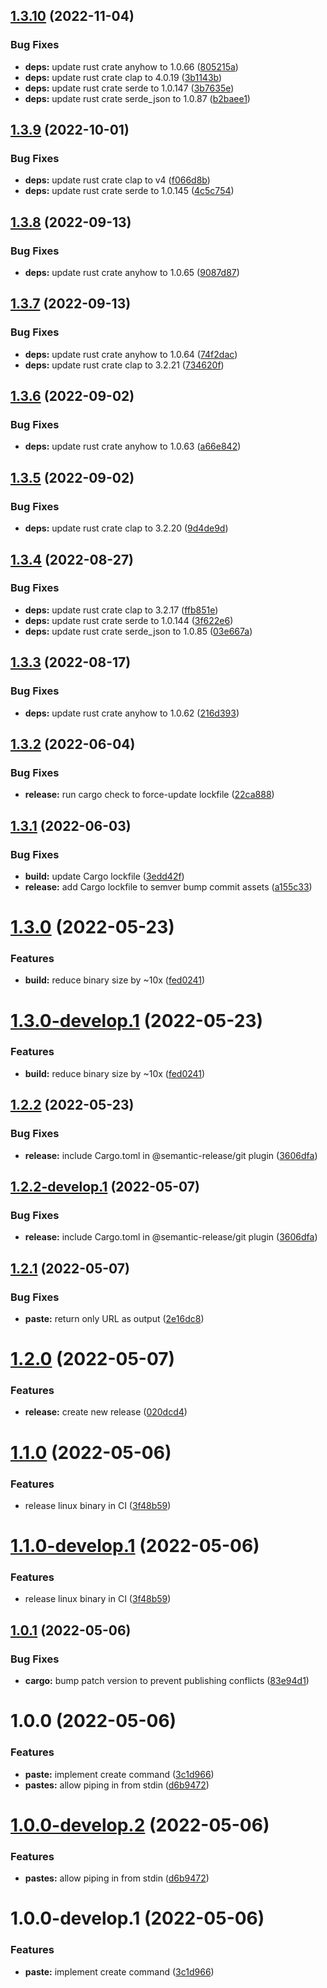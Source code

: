 ## [1.3.10](https://github.com/sphericalkat/katbin-cli/compare/v1.3.9...v1.3.10) (2022-11-04)


### Bug Fixes

* **deps:** update rust crate anyhow to 1.0.66 ([805215a](https://github.com/sphericalkat/katbin-cli/commit/805215ac2babd36bc18ba378ef42fd2be6436f64))
* **deps:** update rust crate clap to 4.0.19 ([3b1143b](https://github.com/sphericalkat/katbin-cli/commit/3b1143b1290545b93c5b3b0bcd1b259b754ad0e9))
* **deps:** update rust crate serde to 1.0.147 ([3b7635e](https://github.com/sphericalkat/katbin-cli/commit/3b7635e50e2e15108814e43ceddf85b6a25d57ae))
* **deps:** update rust crate serde_json to 1.0.87 ([b2baee1](https://github.com/sphericalkat/katbin-cli/commit/b2baee180feb00bfd97c1a5e4d0b5736c73315b0))

## [1.3.9](https://github.com/sphericalkat/katbin-cli/compare/v1.3.8...v1.3.9) (2022-10-01)


### Bug Fixes

* **deps:** update rust crate clap to v4 ([f066d8b](https://github.com/sphericalkat/katbin-cli/commit/f066d8b425de4c2845eceac6b441b79c5bed955b))
* **deps:** update rust crate serde to 1.0.145 ([4c5c754](https://github.com/sphericalkat/katbin-cli/commit/4c5c7540a50f043e8f17efd6e3b3dd0e1a743243))

## [1.3.8](https://github.com/sphericalkat/katbin-cli/compare/v1.3.7...v1.3.8) (2022-09-13)


### Bug Fixes

* **deps:** update rust crate anyhow to 1.0.65 ([9087d87](https://github.com/sphericalkat/katbin-cli/commit/9087d878fea86f18fd3c9b1acf8067453ba7ace8))

## [1.3.7](https://github.com/sphericalkat/katbin-cli/compare/v1.3.6...v1.3.7) (2022-09-13)


### Bug Fixes

* **deps:** update rust crate anyhow to 1.0.64 ([74f2dac](https://github.com/sphericalkat/katbin-cli/commit/74f2dacb5e721cdb8c936b38b0d0c4afc2dde921))
* **deps:** update rust crate clap to 3.2.21 ([734620f](https://github.com/sphericalkat/katbin-cli/commit/734620fb219baf6021d93e714387efbc967ed487))

## [1.3.6](https://github.com/sphericalkat/katbin-cli/compare/v1.3.5...v1.3.6) (2022-09-02)


### Bug Fixes

* **deps:** update rust crate anyhow to 1.0.63 ([a66e842](https://github.com/sphericalkat/katbin-cli/commit/a66e84282ebf3a7abaad4cd8c4462cb91b987878))

## [1.3.5](https://github.com/sphericalkat/katbin-cli/compare/v1.3.4...v1.3.5) (2022-09-02)


### Bug Fixes

* **deps:** update rust crate clap to 3.2.20 ([9d4de9d](https://github.com/sphericalkat/katbin-cli/commit/9d4de9d798cecb72bf3969ae590441d9bd132ef4))

## [1.3.4](https://github.com/sphericalkat/katbin-cli/compare/v1.3.3...v1.3.4) (2022-08-27)


### Bug Fixes

* **deps:** update rust crate clap to 3.2.17 ([ffb851e](https://github.com/sphericalkat/katbin-cli/commit/ffb851e13f84a0a96972549e85f406881767c82e))
* **deps:** update rust crate serde to 1.0.144 ([3f622e6](https://github.com/sphericalkat/katbin-cli/commit/3f622e6aa6f9bbb99945be2ea21898169d2ab61e))
* **deps:** update rust crate serde_json to 1.0.85 ([03e667a](https://github.com/sphericalkat/katbin-cli/commit/03e667abe71f78346c73ae9a6132c5138eb601de))

## [1.3.3](https://github.com/sphericalkat/katbin-cli/compare/v1.3.2...v1.3.3) (2022-08-17)


### Bug Fixes

* **deps:** update rust crate anyhow to 1.0.62 ([216d393](https://github.com/sphericalkat/katbin-cli/commit/216d393818a79f1159fb5f58c231b8e4fcb14f6b))

## [1.3.2](https://github.com/sphericalkat/katbin-cli/compare/v1.3.1...v1.3.2) (2022-06-04)


### Bug Fixes

* **release:** run cargo check to force-update lockfile ([22ca888](https://github.com/sphericalkat/katbin-cli/commit/22ca888c8eea32b4dd1d3c83406fd75aa29945fd))

## [1.3.1](https://github.com/sphericalkat/katbin-cli/compare/v1.3.0...v1.3.1) (2022-06-03)


### Bug Fixes

* **build:** update Cargo lockfile ([3edd42f](https://github.com/sphericalkat/katbin-cli/commit/3edd42f11320ef5bf124e26a51b8be0a2bec6648))
* **release:** add Cargo lockfile to semver bump commit assets ([a155c33](https://github.com/sphericalkat/katbin-cli/commit/a155c33eb3cb0eeb315bba54c02d8b23efbdc890))

# [1.3.0](https://github.com/sphericalkat/katbin-cli/compare/v1.2.2...v1.3.0) (2022-05-23)


### Features

* **build:** reduce binary size by ~10x ([fed0241](https://github.com/sphericalkat/katbin-cli/commit/fed024177a7390df78acbb2b712dcb32ee7e1ae7))

# [1.3.0-develop.1](https://github.com/sphericalkat/katbin-cli/compare/v1.2.2...v1.3.0-develop.1) (2022-05-23)


### Features

* **build:** reduce binary size by ~10x ([fed0241](https://github.com/sphericalkat/katbin-cli/commit/fed024177a7390df78acbb2b712dcb32ee7e1ae7))

## [1.2.2](https://github.com/sphericalkat/katbin-cli/compare/v1.2.1...v1.2.2) (2022-05-23)


### Bug Fixes

* **release:** include Cargo.toml in @semantic-release/git plugin ([3606dfa](https://github.com/sphericalkat/katbin-cli/commit/3606dfaed52d96331cbb48ef983a78c513497b62))

## [1.2.2-develop.1](https://github.com/sphericalkat/katbin-cli/compare/v1.2.1...v1.2.2-develop.1) (2022-05-07)


### Bug Fixes

* **release:** include Cargo.toml in @semantic-release/git plugin ([3606dfa](https://github.com/sphericalkat/katbin-cli/commit/3606dfaed52d96331cbb48ef983a78c513497b62))

## [1.2.1](https://github.com/sphericalkat/katbin-cli/compare/v1.2.0...v1.2.1) (2022-05-07)


### Bug Fixes

* **paste:** return only URL as output ([2e16dc8](https://github.com/sphericalkat/katbin-cli/commit/2e16dc85dde884c5ee225b5a6b67cb66fec2348f))

# [1.2.0](https://github.com/sphericalkat/katbin-cli/compare/v1.1.0...v1.2.0) (2022-05-07)


### Features

* **release:** create new release ([020dcd4](https://github.com/sphericalkat/katbin-cli/commit/020dcd467bbfb730b1ef92ccaa2f9b673e9fb6c5))

# [1.1.0](https://github.com/sphericalkat/katbin-cli/compare/v1.0.1...v1.1.0) (2022-05-06)


### Features

* release linux binary in CI ([3f48b59](https://github.com/sphericalkat/katbin-cli/commit/3f48b5908ba839d2eaad6d124e316a5d9be991c9))

# [1.1.0-develop.1](https://github.com/sphericalkat/katbin-cli/compare/v1.0.1...v1.1.0-develop.1) (2022-05-06)


### Features

* release linux binary in CI ([3f48b59](https://github.com/sphericalkat/katbin-cli/commit/3f48b5908ba839d2eaad6d124e316a5d9be991c9))

## [1.0.1](https://github.com/sphericalkat/katbin-cli/compare/v1.0.0...v1.0.1) (2022-05-06)


### Bug Fixes

* **cargo:** bump patch version to prevent publishing conflicts ([83e94d1](https://github.com/sphericalkat/katbin-cli/commit/83e94d151816c53ca45040d8fb3eede34c78d054))

# 1.0.0 (2022-05-06)


### Features

* **paste:** implement create command ([3c1d966](https://github.com/sphericalkat/katbin-cli/commit/3c1d96662895d7771647166cc752cbb7585dd4df))
* **pastes:** allow piping in from stdin ([d6b9472](https://github.com/sphericalkat/katbin-cli/commit/d6b9472fccdf0fc065a2dc998c2384c2296a33fa))

# [1.0.0-develop.2](https://github.com/sphericalkat/katbin-cli/compare/v1.0.0-develop.1...v1.0.0-develop.2) (2022-05-06)


### Features

* **pastes:** allow piping in from stdin ([d6b9472](https://github.com/sphericalkat/katbin-cli/commit/d6b9472fccdf0fc065a2dc998c2384c2296a33fa))

# 1.0.0-develop.1 (2022-05-06)


### Features

* **paste:** implement create command ([3c1d966](https://github.com/sphericalkat/katbin-cli/commit/3c1d96662895d7771647166cc752cbb7585dd4df))
